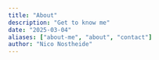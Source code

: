 ```yaml
---
title: "About"
description: "Get to know me"
date: "2025-03-04"
aliases: ["about-me", "about", "contact"]
author: "Nico Nostheide"
---
```

